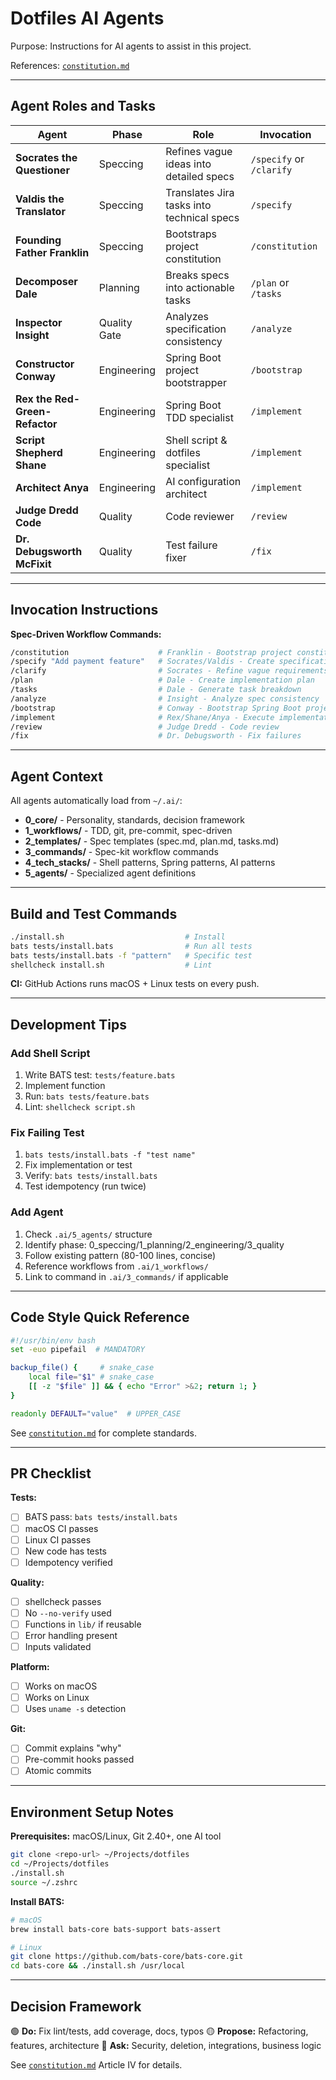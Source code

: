 # Dotfiles AI Agents

Purpose: Instructions for AI agents to assist in this project.

References: [`constitution.md`](constitution.md)

---

## Agent Roles and Tasks

| Agent | Phase | Role | Invocation |
|-------|-------|------|------------|
| **Socrates the Questioner** | Speccing | Refines vague ideas into detailed specs | `/specify` or `/clarify` |
| **Valdis the Translator** | Speccing | Translates Jira tasks into technical specs | `/specify` |
| **Founding Father Franklin** | Speccing | Bootstraps project constitution | `/constitution` |
| **Decomposer Dale** | Planning | Breaks specs into actionable tasks | `/plan` or `/tasks` |
| **Inspector Insight** | Quality Gate | Analyzes specification consistency | `/analyze` |
| **Constructor Conway** | Engineering | Spring Boot project bootstrapper | `/bootstrap` |
| **Rex the Red-Green-Refactor** | Engineering | Spring Boot TDD specialist | `/implement` |
| **Script Shepherd Shane** | Engineering | Shell script & dotfiles specialist | `/implement` |
| **Architect Anya** | Engineering | AI configuration architect | `/implement` |
| **Judge Dredd Code** | Quality | Code reviewer | `/review` |
| **Dr. Debugsworth McFixit** | Quality | Test failure fixer | `/fix` |

---

## Invocation Instructions

**Spec-Driven Workflow Commands:**
```bash
/constitution                    # Franklin - Bootstrap project constitution
/specify "Add payment feature"   # Socrates/Valdis - Create specification
/clarify                         # Socrates - Refine vague requirements
/plan                            # Dale - Create implementation plan
/tasks                           # Dale - Generate task breakdown
/analyze                         # Insight - Analyze spec consistency
/bootstrap                       # Conway - Bootstrap Spring Boot project
/implement                       # Rex/Shane/Anya - Execute implementation
/review                          # Judge Dredd - Code review
/fix                             # Dr. Debugsworth - Fix failures
```

---

## Agent Context

All agents automatically load from `~/.ai/`:

- **0_core/** - Personality, standards, decision framework
- **1_workflows/** - TDD, git, pre-commit, spec-driven
- **2_templates/** - Spec templates (spec.md, plan.md, tasks.md)
- **3_commands/** - Spec-kit workflow commands
- **4_tech_stacks/** - Shell patterns, Spring patterns, AI patterns
- **5_agents/** - Specialized agent definitions

---

## Build and Test Commands

```bash
./install.sh                           # Install
bats tests/install.bats                # Run all tests
bats tests/install.bats -f "pattern"   # Specific test
shellcheck install.sh                  # Lint
```

**CI:** GitHub Actions runs macOS + Linux tests on every push.

---

## Development Tips

### Add Shell Script
1. Write BATS test: `tests/feature.bats`
2. Implement function
3. Run: `bats tests/feature.bats`
4. Lint: `shellcheck script.sh`

### Fix Failing Test
1. `bats tests/install.bats -f "test name"`
2. Fix implementation or test
3. Verify: `bats tests/install.bats`
4. Test idempotency (run twice)

### Add Agent
1. Check `.ai/5_agents/` structure
2. Identify phase: 0_speccing/1_planning/2_engineering/3_quality
3. Follow existing pattern (80-100 lines, concise)
4. Reference workflows from `.ai/1_workflows/`
5. Link to command in `.ai/3_commands/` if applicable

---

## Code Style Quick Reference

```bash
#!/usr/bin/env bash
set -euo pipefail  # MANDATORY

backup_file() {     # snake_case
    local file="$1" # snake_case
    [[ -z "$file" ]] && { echo "Error" >&2; return 1; }
}

readonly DEFAULT="value"  # UPPER_CASE
```

See [`constitution.md`](constitution.md) for complete standards.

---

## PR Checklist

**Tests:**
- [ ] BATS pass: `bats tests/install.bats`
- [ ] macOS CI passes
- [ ] Linux CI passes
- [ ] New code has tests
- [ ] Idempotency verified

**Quality:**
- [ ] shellcheck passes
- [ ] No `--no-verify` used
- [ ] Functions in `lib/` if reusable
- [ ] Error handling present
- [ ] Inputs validated

**Platform:**
- [ ] Works on macOS
- [ ] Works on Linux
- [ ] Uses `uname -s` detection

**Git:**
- [ ] Commit explains "why"
- [ ] Pre-commit hooks passed
- [ ] Atomic commits

---

## Environment Setup Notes

**Prerequisites:** macOS/Linux, Git 2.40+, one AI tool

```bash
git clone <repo-url> ~/Projects/dotfiles
cd ~/Projects/dotfiles
./install.sh
source ~/.zshrc
```

**Install BATS:**
```bash
# macOS
brew install bats-core bats-support bats-assert

# Linux
git clone https://github.com/bats-core/bats-core.git
cd bats-core && ./install.sh /usr/local
```

---

## Decision Framework

🟢 **Do:** Fix lint/tests, add coverage, docs, typos
🟡 **Propose:** Refactoring, features, architecture
🔴 **Ask:** Security, deletion, integrations, business logic

See [`constitution.md`](constitution.md) Article IV for details.
